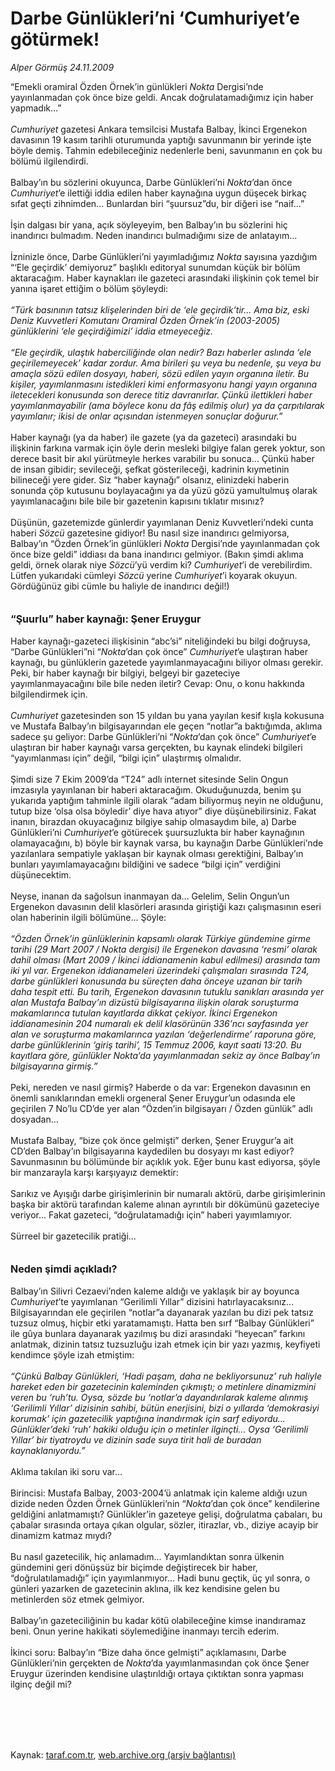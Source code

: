 # Darbe Günlükleri’ni ‘Cumhuriyet’e götürmek!

*Alper Görmüş 24.11.2009*

<div class="taraf_structure_2col_1zq">
<div class="margen_n">



 <p>“Emekli oramiral Özden Örnek’in günlükleri <i>Nokta </i>Dergisi’nde yayınlanmadan çok önce bize geldi. Ancak doğrulatamadığımız için haber yapmadık...”<i> <br/><br/>Cumhuriyet</i> gazetesi Ankara temsilcisi Mustafa Balbay, İkinci Ergenekon davasının 19 kasım tarihli oturumunda yaptığı savunmanın bir yerinde işte böyle demiş. Tahmin edebileceğiniz nedenlerle beni, savunmanın en çok bu bölümü ilgilendirdi. <br/><br/>Balbay’ın bu sözlerini okuyunca, Darbe Günlükleri’ni <i>Nokta</i>’dan önce <i>Cumhuriyet</i>’e ilettiği iddia edilen haber kaynağına uygun düşecek birkaç sıfat geçti zihnimden... Bunlardan biri “şuursuz”du, bir diğeri ise “naif...” <br/><br/>İşin dalgası bir yana, açık söyleyeyim, ben Balbay’ın bu sözlerini hiç inandırıcı bulmadım. Neden inandırıcı bulmadığımı size de anlatayım... <br/><br/>İzninizle önce, Darbe Günlükleri’ni yayımladığımız <i>Nokta</i> sayısına yazdığım “‘Ele geçirdik’ demiyoruz” başlıklı editoryal sunumdan küçük bir bölüm aktaracağım. Haber kaynakları ile gazeteci arasındaki ilişkinin çok temel bir yanına işaret ettiğim o bölüm şöyleydi:<i> <br/><br/>“Türk basınının tatsız klişelerinden biri de ‘ele geçirdik’tir... Ama biz, eski Deniz Kuvvetleri Komutanı Oramiral Özden Örnek’in (2003-2005) günlüklerini ‘ele geçirdiğimizi’ iddia etmeyeceğiz. <br/><br/>“Ele geçirdik, ulaştık haberciliğinde olan nedir? Bazı haberler aslında ‘ele geçirilemeyecek’ kadar zordur. Ama birileri şu veya bu nedenle, şu veya bu amaçla sözü edilen dosyayı, haberi, sözü edilen yayın organına iletir. Bu kişiler, yayımlanmasını istedikleri kimi enformasyonu hangi yayın organına iletecekleri konusunda son derece titiz davranırlar. Çünkü ilettikleri haber yayımlanmayabilir (ama böylece konu da fâş edilmiş olur) ya da çarpıtılarak yayımlanır; ikisi de onlar açısından istenmeyen sonuçlar doğurur.” </i><br/><br/>Haber kaynağı (ya da haber) ile gazete (ya da gazeteci) arasındaki bu ilişkinin farkına varmak için öyle derin mesleki bilgiye falan gerek yoktur, son derece basit bir akıl yürütmeyle herkes varabilir bu sonuca... Çünkü haber de insan gibidir; sevileceği, şefkat gösterileceği, kadrinin kıymetinin bilineceği yere gider. Siz “haber kaynağı” olsanız, elinizdeki haberin sonunda çöp kutusunu boylayacağını ya da yüzü gözü yamultulmuş olarak yayımlanacağını bile bile bir gazetenin kapısını tıklatır mısınız? <br/><br/>Düşünün, gazetemizde günlerdir yayımlanan Deniz Kuvvetleri’ndeki cunta haberi <i>Sözcü</i> gazetesine gidiyor! Bu nasıl size inandırıcı gelmiyorsa, Balbay’ın “Özden Örnek’in günlükleri <i>Nokta </i>Dergisi’nde yayınlanmadan çok önce bize geldi” iddiası da bana inandırıcı gelmiyor. (Bakın şimdi aklıma geldi, örnek olarak niye <i>Sözcü</i>’yü verdim ki? <i>Cumhuriyet</i>’i de verebilirdim. Lütfen yukarıdaki cümleyi <i>Sözcü </i>yerine <i>Cumhuriyet</i>’i koyarak okuyun. Gördüğünüz gibi cümle bu haliyle de inandırıcı değil!) <b><br/><br/><br/><font size="3">“Şuurlu” haber kaynağı: Şener Eruygur</font></b> <br/><br/>Haber kaynağı-gazeteci ilişkisinin<b> </b>“abc’si” niteliğindeki bu bilgi doğruysa, “Darbe Günlükleri”ni “<i>Nokta</i>’dan çok önce” <i>Cumhuriyet</i>’e ulaştıran haber kaynağı, bu günlüklerin gazetede yayımlanmayacağını biliyor olması gerekir. Peki, bir haber kaynağı bir bilgiyi, belgeyi bir gazeteciye yayımlanmayacağını bile bile neden iletir? Cevap: Onu, o konu hakkında bilgilendirmek için. <i><br/><br/>Cumhuriyet </i>gazetesinden son 15 yıldan bu yana yayılan kesif kışla kokusuna ve Mustafa Balbay’ın bilgisayarından ele geçen “notlar”a baktığımda, aklıma sadece şu geliyor: Darbe Günlükleri’ni “<i>Nokta</i>’dan çok önce” <i>Cumhuriyet</i>’e ulaştıran bir haber kaynağı varsa gerçekten, bu kaynak elindeki bilgileri “yayımlanması için” değil, “bilgi için” ulaştırmış olmalıdır. <br/><br/>Şimdi size 7 Ekim 2009’da “T24” adlı internet sitesinde Selin Ongun imzasıyla yayınlanan bir haberi aktaracağım. Okuduğunuzda, benim şu yukarıda yaptığım tahminle ilgili olarak “adam biliyormuş neyin ne olduğunu, tutup bize ‘olsa olsa böyledir’ diye hava atıyor” diye düşünebilirsiniz. Fakat inanın, birazdan okuyacağınız bilgiye sahip olmasaydım bile, a) Darbe Günlükleri’ni <i>Cumhuriyet</i>’e götürecek şuursuzlukta bir haber kaynağının olamayacağını, b) böyle bir kaynak varsa, bu kaynağın Darbe Günlükleri’nde yazılanlara sempatiyle yaklaşan bir kaynak olması gerektiğini, Balbay’ın bunları yayımlamayacağını bildiğini ve sadece “bilgi için” verdiğini düşünecektim. <br/><br/>Neyse, inanan da sağolsun inanmayan da... Gelelim, Selin Ongun’un Ergenekon davasının delil klasörleri arasında giriştiği kazı çalışmasının eseri olan haberinin ilgili bölümüne... Şöyle:<i> <br/><br/>“Özden Örnek’in günlüklerinin kapsamlı olarak Türkiye gündemine girme tarihi (29 Mart 2007 / Nokta dergisi) ile Ergenekon davasına ‘resmi’ olarak dahil olması (Mart 2009 / İkinci iddianamenin kabul edilmesi) arasında tam iki yıl var. Ergenekon iddianameleri üzerindeki çalışmaları sırasında T24, darbe günlükleri konusunda bu süreçten daha önceye uzanan bir tarih daha tespit etti. Bu tarih, Ergenekon davasının tutuklu sanıkları arasında yer alan Mustafa Balbay’ın dizüstü bilgisayarına ilişkin olarak soruşturma makamlarınca tutulan kayıtlarda dikkat çekiyor. İkinci Ergenekon iddianamesinin 204 numaralı ek delil klasörünün 336’ncı sayfasında yer alan ve soruşturma makamlarınca yazılan ‘değerlendirme’ raporuna göre, darbe günlüklerinin ‘giriş tarihi’, 15</i> <i>Temmuz 2006, kayıt saati 13:20. Bu kayıtlara göre, günlükler Nokta’da yayımlanmadan sekiz ay önce Balbay’ın bilgisayarına girmiş.”</i> <br/><br/>Peki, nereden ve nasıl girmiş? Haberde o da var: Ergenekon davasının en önemli sanıklarından emekli orgeneral Şener Eruygur’un odasında ele geçirilen 7 No’lu CD’de yer alan “Özden’in bilgisayarı / Özden günlük” adlı dosyadan... <br/><br/>Mustafa Balbay, “bize çok önce gelmişti” derken, Şener Eruygur’a ait CD’den Balbay’ın bilgisayarına kaydedilen bu dosyayı mı kast ediyor? Savunmasının bu bölümünde bir açıklık yok. Eğer bunu kast ediyorsa, şöyle bir manzarayla karşı karşıyayız demektir: <br/><br/>Sarıkız ve Ayışığı darbe girişimlerinin bir numaralı aktörü, darbe girişimlerinin başka bir aktörü tarafından kaleme alınan ayrıntılı bir dökümünü gazeteciye veriyor... Fakat gazeteci, “doğrulatamadığı için” haberi yayımlamıyor. <br/><br/>Sürreel bir gazetecilik pratiği...<b> <br/><br/><br/><font size="3">Neden şimdi açıkladı?</font></b> <br/><br/>Balbay’ın Silivri Cezaevi’nden kaleme aldığı ve yaklaşık bir ay boyunca <i>Cumhuriyet</i>’te yayımlanan “Gerilimli Yıllar” dizisini hatırlayacaksınız... Bilgisayarından ele geçirilen “notlar”a dayanarak yazılan bu dizi pek tatsız tuzsuz olmuş, hiçbir etki yaratamamıştı. Hatta ben sırf “Balbay Günlükleri” ile gûya bunlara dayanarak yazılmış bu dizi arasındaki “heyecan” farkını anlatmak, dizinin tatsız tuzsuzluğu izah etmek için bir yazı yazmış, keyfiyeti kendimce şöyle izah etmiştim:<i> <br/><br/>“Çünkü Balbay Günlükleri, ‘Hadi paşam, daha ne bekliyorsunuz’ ruh haliyle hareket eden bir gazetecinin kaleminden çıkmıştı; o metinlere dinamizmini veren bu ‘ruh’tu. Oysa, sözde bu ‘notlar’a dayandırılarak kaleme alınmış ‘Gerilimli Yıllar’ dizisinin sahibi, bütün enerjisini, bizi o yıllarda ‘demokrasiyi korumak’ için gazetecilik yaptığına inandırmak için sarf ediyordu... Günlükler’deki ‘ruh’ hakiki olduğu için o metinler ilginçti... Oysa ‘Gerilimli Yıllar’ bir tiyatroydu ve dizinin sade suya tirit hali de buradan kaynaklanıyordu.” </i><br/><br/>Aklıma takılan iki soru var... <br/><br/>Birincisi: Mustafa Balbay, 2003-2004’ü anlatmak için kaleme aldığı uzun dizide neden Özden Örnek Günlükleri’nin “<i>Nokta</i>’dan çok önce” kendilerine geldiğini anlatmamıştı? Günlükler’in gazeteye gelişi, doğrulatma çabaları, bu çabalar sırasında ortaya çıkan olgular, sözler, itirazlar, vb., diziye acayip bir dinamizm katmaz mıydı? <br/><br/>Bu nasıl gazetecilik, hiç anlamadım... Yayımlandıktan sonra ülkenin gündemini geri dönüşsüz bir biçimde değiştirecek bir haber, “doğrulatılamadığı” için yayımlanmıyor... Hadi bunu geçtik, üç yıl sonra, o günleri yazarken de gazetecinin aklına, ilk kez kendisine gelen bu metinlerden söz etmek gelmiyor. <br/><br/>Balbay’ın gazeteciliğinin bu kadar kötü olabileceğine kimse inandıramaz beni. Onun yerine hakikati söylemediğine inanmayı tercih ederim. <br/><br/>İkinci soru: Balbay’ın “Bize daha önce gelmişti” açıklamasını, Darbe Günlükleri’nin gerçekten de <i>Nokta</i>’da yayımlanmasından çok önce Şener Eruygur üzerinden kendisine ulaştırıldığı ortaya çıktıktan sonra yapması ilginç değil mi?</p>
<br/>
<br/>
<br/>



<br/>


<div id="taraf_not">
</div>

</div>


</div>

Kaynak: [taraf.com.tr](http://taraf.com.tr:80/makale/8674.htm), [web.archive.org (arşiv bağlantısı)](http://web.archive.org/web/20100213090239/http://taraf.com.tr:80/makale/8674.htm)
